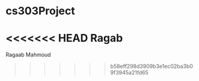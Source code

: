 # cs303Project
<<<<<<< HEAD
Ragab
=======
Ragaab 
Mahmoud
>>>>>>> b58eff298d3909b3e1ec02ba3b09f3945a21fd65
